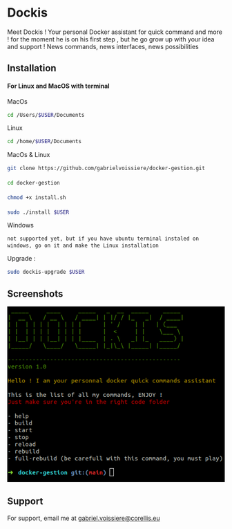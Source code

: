 
# Dockis

Meet Dockis ! Your personal Docker assistant for quick command and more ! for the moment he is on his first step , but he go grow up with your idea and support ! News commands, news interfaces, news possibilities


## Installation
#### For Linux and  MacOS with terminal
MacOs
```bash
cd /Users/$USER/Documents
``` 
Linux
```bash
cd /home/$USER/Documents
```

MacOs & Linux 
```bash
git clone https://github.com/gabrielvoissiere/docker-gestion.git

cd docker-gestion

chmod +x install.sh

sudo ./install $USER
```
Windows
```console
not supported yet, but if you have ubuntu terminal instaled on windows, go on it and make the Linux installation
```

Upgrade :

```bash
sudo dockis-upgrade $USER
```
    
## Screenshots

![App Screenshot](https://github.com/gabrielvoissiere/image/blob/main/dockis_illustration.png?raw=true)


## Support

For support, email me at gabriel.voissiere@corellis.eu

